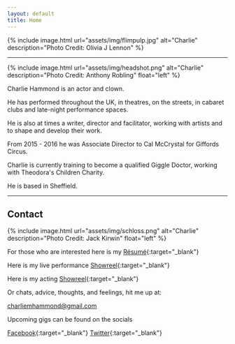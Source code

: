 ```yaml
---
layout: default
title: Home
---
```


{% include image.html url="assets/img/flimpulp.jpg" alt="Charlie" description="Photo Credit: Olivia J Lennon" %}

---

{% include image.html url="assets/img/headshot.png" alt="Charlie" description="Photo Credit: Anthony Robling" float="left" %}

Charlie Hammond is an actor and clown.

He has performed throughout the UK, in theatres, on the streets, in cabaret clubs and late-night performance spaces.

He is also at times a writer, director and facilitator, working with artists and to shape and develop their work.

From 2015 - 2016 he was Associate Director to Cal McCrystal for Giffords Circus.

Charlie is currently training to become a qualified Giggle Doctor, working with Theodora's Children Charity.

He is based in Sheffield.

---

## Contact

{% include image.html url="assets/img/schloss.png" alt="Charlie" description="Photo Credit: Jack Kirwin" float="left" %}

For those who are interested here is my [Résumé](assets/pdf/resume.pdf){:target="\_blank"}

Here is my live performance [Showreel](){:target="\_blank"}

Here is my acting [Showreel](){:target="\_blank"}

Or chats, advice, thoughts, and feelings, hit me up at:

[charliemhammond@gmail.com](mailto:charliemhammond@gmail.com)

Upcoming gigs can be found on the socials

[Facebook](){:target="\_blank"}
[Twitter](){:target="\_blank"}
